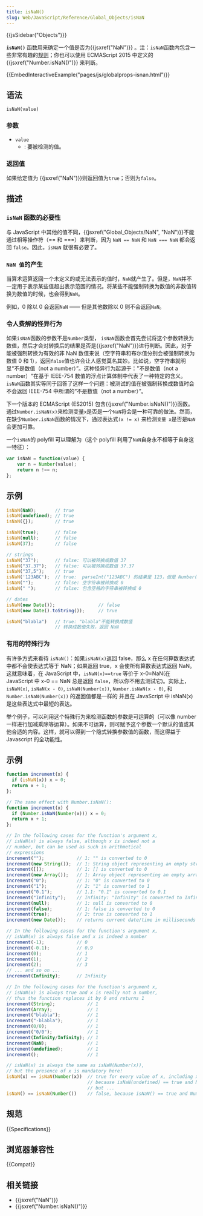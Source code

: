 ```yaml
---
title: isNaN()
slug: Web/JavaScript/Reference/Global_Objects/isNaN
---
```


{{jsSidebar("Objects")}}

**`isNaN()`** 函数用来确定一个值是否为{{jsxref("NaN")}} 。注：`isNaN`函数内包含一些非常有趣的[规则](#Description)；你也可以使用 ECMAScript 2015 中定义的 {{jsxref("Number.isNaN()")}} 来判断。

{{EmbedInteractiveExample("pages/js/globalprops-isnan.html")}}

## 语法

```plain
isNaN(value)
```

### 参数

- `value`
  - : 要被检测的值。

### 返回值

如果给定值为 {{jsxref("NaN")}}则返回值为`true`；否则为`false`。

## 描述

### `isNaN` 函数的必要性

与 JavaScript 中其他的值不同，{{jsxref("Global_Objects/NaN", "NaN")}}不能通过相等操作符（== 和 ===）来判断，因为 `NaN == NaN` 和 `NaN === NaN` 都会返回 `false`。因此，`isNaN` 就很有必要了。

### `NaN 值`的产生

当算术运算返回一个未定义的或无法表示的值时，`NaN`就产生了。但是，`NaN`并不一定用于表示某些值超出表示范围的情况。将某些不能强制转换为数值的非数值转换为数值的时候，也会得到`NaN`。

例如，0 除以 0 会返回`NaN` —— 但是其他数除以 0 则不会返回`NaN`。

### 令人费解的怪异行为

如果`isNaN`函数的参数不是`Number`类型， `isNaN`函数会首先尝试将这个参数转换为数值，然后才会对转换后的结果是否是{{jsxref("NaN")}}进行判断。因此，对于能被强制转换为有效的非 NaN 数值来说（空字符串和布尔值分别会被强制转换为数值 0 和 1），返回`false`值也许会让人感觉莫名其妙。比如说，空字符串就明显“不是数值（not a number）”。这种怪异行为起源于："不是数值（not a number）"在基于 IEEE-754 数值的浮点计算体制中代表了一种特定的含义。`isNaN`函数其实等同于回答了这样一个问题：被测试的值在被强制转换成数值时会不会返回 IEEE-754 中所谓的“不是数值（not a number）”。

下一个版本的 ECMAScript (ES2015) 包含{{jsxref("Number.isNaN()")}}函数。通过`Number.isNaN(x)`来检测变量`x`是否是一个`NaN`将会是一种可靠的做法。然而，在缺少`Number.isNaN`函数的情况下，通过表达式`(x != x)` 来检测`变量 x`是否是`NaN`会更加可靠。

一个`isNaN`的 polyfill 可以理解为（这个 polyfill 利用了`NaN`自身永不相等于自身这一特征）：

```js
var isNaN = function(value) {
    var n = Number(value);
    return n !== n;
};
```

## 示例

```js
isNaN(NaN);       // true
isNaN(undefined); // true
isNaN({});        // true

isNaN(true);      // false
isNaN(null);      // false
isNaN(37);        // false

// strings
isNaN("37");      // false: 可以被转换成数值 37
isNaN("37.37");   // false: 可以被转换成数值 37.37
isNaN("37,5");    // true
isNaN('123ABC');  // true:  parseInt("123ABC") 的结果是 123，但是 Number("123ABC") 结果是 NaN
isNaN("");        // false: 空字符串被转换成 0
isNaN(" ");       // false: 包含空格的字符串被转换成 0

// dates
isNaN(new Date());                // false
isNaN(new Date().toString());     // true

isNaN("blabla")   // true: "blabla"不能转换成数值
                  // 转换成数值失败，返回 NaN
```

### 有用的特殊行为

有许多方式来看待 `isNaN()`：如果`isNaN(x)`返回 false，那么 x 在任何算数表达式中都不会使表达式等于 NaN；如果返回 true，x 会使所有算数表达式返回 NaN。这就意味着，在 JavaScript 中，`isNaN(x)==true` 等价于 x-0=NaN(在 JavaScript 中 x-0 == NaN 总是返回 `false`，所以你不用去测试它)。实际上， `isNaN(x)`, `isNaN(x - 0)`, `isNaN(Number(x))`, `Number.isNaN(x - 0)`, 和 `Number.isNaN(Number(x))` 的返回值都是一样的 并且在 JavaScript 中 isNaN(x) 是这些表达式中最短的表达。

举个例子，可以利用这个特殊行为来检测函数的参数是可运算的（可以像 number 一样进行加减乘除等运算）。如果不可运算，则可赋予这个参数一个默认的值或其他合适的内容。这样，就可以得到一个隐式转换参数值的函数，而这得益于 Javascript 的全功能性。

## 示例

```js
function increment(x) {
  if (isNaN(x)) x = 0;
  return x + 1;
};

// The same effect with Number.isNaN():
function increment(x) {
  if (Number.isNaN(Number(x))) x = 0;
  return x + 1;
};

// In the following cases for the function's argument x,
// isNaN(x) is always false, although x is indeed not a
// number, but can be used as such in arithmetical
// expressions
increment("");            // 1: "" is converted to 0
increment(new String());  // 1: String object representing an empty string is converted to 0
increment([]);            // 1: [] is converted to 0
increment(new Array());   // 1: Array object representing an empty array is converted to 0
increment("0");           // 1: "0" is converted to 0
increment("1");           // 2: "1" is converted to 1
increment("0.1");         // 1.1: "0.1" is converted to 0.1
increment("Infinity");    // Infinity: "Infinity" is converted to Infinity
increment(null);          // 1: null is converted to 0
increment(false);         // 1: false is converted to 0
increment(true);          // 2: true is converted to 1
increment(new Date());    // returns current date/time in milliseconds plus 1

// In the following cases for the function's argument x,
// isNaN(x) is always false and x is indeed a number
increment(-1);            // 0
increment(-0.1);          // 0.9
increment(0);             // 1
increment(1);             // 2
increment(2);             // 3
// ... and so on ...
increment(Infinity);      // Infinity

// In the following cases for the function's argument x,
// isNaN(x) is always true and x is really not a number,
// thus the function replaces it by 0 and returns 1
increment(String);            // 1
increment(Array);             // 1
increment("blabla");          // 1
increment("-blabla");         // 1
increment(0/0);               // 1
increment("0/0");             // 1
increment(Infinity/Infinity); // 1
increment(NaN);               // 1
increment(undefined);         // 1
increment();                  // 1

// isNaN(x) is always the same as isNaN(Number(x)),
// but the presence of x is mandatory here!
isNaN(x) == isNaN(Number(x))  // true for every value of x, including x == undefined,
                              // because isNaN(undefined) == true and Number(undefined) returns NaN,
                              // but ...
isNaN() == isNaN(Number())    // false, because isNaN() == true and Number() == 0
```

## 规范

{{Specifications}}

## 浏览器兼容性

{{Compat}}

## 相关链接

- {{jsxref("NaN")}}
- {{jsxref("Number.isNaN()")}}
